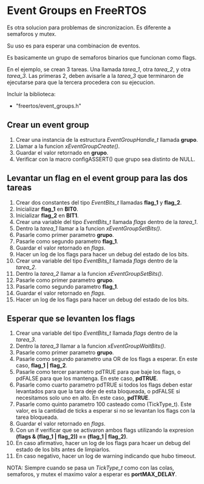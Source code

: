 # Event Groups en FreeRTOS

Es otra solucion para problemas de sincronizacion. Es diferente a semaforos y mutex.

Su uso es para esperar una combinacion de eventos.

Es basicamente un grupo de semaforos binarios que funcionan como flags.

En el ejemplo, se crean 3 tareas. Una llamada _tarea_1_, otra _tarea_2_, y otra _tarea_3_. Las primeras 2, deben avisarle a la _tarea_3_ que terminaron de ejecutarse para que la tercera procedera con su ejecucion.

Incluir la biblioteca:

- "freertos/event_groups.h"

## Crear un event group

1. Crear una instancia de la estructura _EventGroupHandle_t_ llamada **grupo**.
2. Llamar a la funcion _xEventGroupCreate()_.
3. Guardar el valor retornado en **grupo**.
4. Verificar con la macro configASSERT() que grupo sea distinto de NULL.

## Levantar un flag en el event group para las dos tareas

1. Crear dos constantes del tipo _EventBits_t_ llamadas **flag_1** y **flag_2**.
2. Inicializar **flag_1** en **BIT0**.
3. Inicializar **flag_2** en **BIT1**.
4. Crear una variable del tipo _EventBits_t_ llamada _flags_ dentro de la _tarea_1_.
5. Dentro la _tarea_1_ llamar a la funcion _xEventGroupSetBits()_.
6. Pasarle como primer parametro **grupo**.
7. Pasarle como segundo parametro **flag_1**.
8. Guardar el valor retornado en _flags_.
9. Hacer un log de los flags para hacer un debug del estado de los bits.
10. Crear una variable del tipo _EventBits_t_ llamada _flags_ dentro de la _tarea_2_.
11. Dentro la _tarea_2_ llamar a la funcion _xEventGroupSetBits()_.
12. Pasarle como primer parametro **grupo**.
13. Pasarle como segundo parametro **flag_1**.
14. Guardar el valor retornado en _flags_.
15. Hacer un log de los flags para hacer un debug del estado de los bits.

## Esperar que se levanten los flags

1. Crear una variable del tipo _EventBits_t_ llamada _flags_ dentro de la _tarea_3_.
2. Dentro la _tarea_3_ llamar a la funcion _xEventGroupWaitBits()_.
3. Pasarle como primer parametro **grupo**.
4. Pasarle como segundo parametro una OR de los flags a esperar. En este caso, **flag_1 | flag_2**.
5. Pasarle como tercer parametro pdTRUE para que baje los flags, o pdFALSE para que los mantenga. En este caso, **pdTRUE**.
6. Pasarle como cuarto parametro pdTRUE si todos los flags deben estar levantados para que la tara deje de esta bloqueada, o pdFALSE si necesitamos solo uno en alto. En este caso, **pdTRUE**.
7. Pasarle como quinto parametro 100 casteado como (TickType_t). Este valor, es la cantidad de ticks a esperar si no se levantan los flags con la tarea bloqueada.
8. Guardar el valor retornado en _flags_.
9. Con un if verificar que se activaron ambos flags utilizando la expresion **(flags & (flag_1 | flag_2)) == (flag_1 | flag_2)**.
10. En caso afirmativo, hacer un log de los flags para hcaer un debug del estado de los bits antes de limpiarlos.
11. En caso negativo, hacer un log de warning indicando que hubo timeout.

NOTA: Siempre cuando se pasa un _TickType_t_ como con las colas, semaforos, y mutex el maximo valor a esperar es **portMAX_DELAY**.

